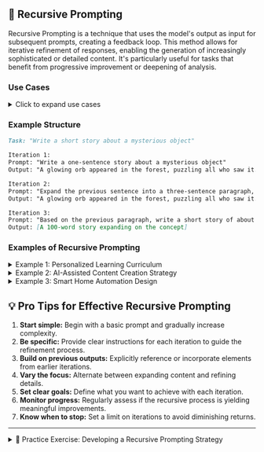 ## 🔄 Recursive Prompting

Recursive Prompting is a technique that uses the model's output as input for subsequent prompts, creating a feedback loop. This method allows for iterative refinement of responses, enabling the generation of increasingly sophisticated or detailed content. It's particularly useful for tasks that benefit from progressive improvement or deepening of analysis.

### Use Cases

<details>
<summary>Click to expand use cases</summary>

1. **Deepening analysis on a topic:** Allows for increasingly nuanced exploration of complex subjects
2. **Generating increasingly sophisticated content:** Enables the creation of more detailed and refined outputs
3. **Self-improving systems:** Facilitates the development of responses that build upon previous iterations

</details>

### Example Structure

```markdown
Task: "Write a short story about a mysterious object"

Iteration 1:
Prompt: "Write a one-sentence story about a mysterious object"
Output: "A glowing orb appeared in the forest, puzzling all who saw it."

Iteration 2:
Prompt: "Expand the previous sentence into a three-sentence paragraph, adding more detail about the orb and its effects"
Output: "A glowing orb appeared in the forest, puzzling all who saw it. Its pulsating light seemed to hypnotize animals and humans alike, drawing them closer. As night fell, the orb began to hover, casting eerie shadows through the trees."

Iteration 3:
Prompt: "Based on the previous paragraph, write a short story of about 100 words, introducing a character who investigates the orb"
Output: [A 100-word story expanding on the concept]
```

### Examples of Recursive Prompting

<details>
<summary>Example 1: Personalized Learning Curriculum</summary>

```markdown
1. "Identify a broad subject area you want to learn (e.g., data science, digital marketing, creative writing)."
2. "For [Subject Area], list 5-7 core topics or skills to master."
3. "For the topic [Topic Name], create a learning outline with key concepts and subtopics."
4. "Develop a detailed study plan for [Concept Name], including learning resources, exercises, and projects."
5. "Refine the study plan by adding difficulty levels, estimated time commitments, and milestones."
6. "Review the entire curriculum for [Subject Area] and suggest improvements for progression and practical application."

Repeat steps 3-6 for each topic until you have a comprehensive, personalized learning curriculum.
```

</details>

<details>
<summary>Example 2: AI-Assisted Content Creation Strategy</summary>

```markdown
1. "Define your content creation goals and target audience for a specific platform (e.g., blog, YouTube, podcast)."
2. "Generate 10 high-level content ideas aligned with your goals and audience."
3. "For [Content Idea], develop a detailed outline including main points, subheadings, and key takeaways."
4. "Expand on [Main Point] by providing specific examples, data, or anecdotes to support it."
5. "Refine the content by suggesting AI tools to assist with research, writing, editing, or visual creation for each section."
6. "Review the entire content piece and recommend ways to optimize it for SEO, engagement, and your platform's algorithm."

Repeat steps 3-6 for each content idea until you have a comprehensive content creation strategy with AI-assisted elements.
```

</details>

<details>
<summary>Example 3: Smart Home Automation Design</summary>

```markdown
1. "List the main areas of your home you want to automate (e.g., lighting, security, climate control)."
2. "For [Area Name], identify 3-5 specific automation scenarios or functions."
3. "Develop a detailed plan for [Scenario Name], including required devices, connectivity, and basic logic."
4. "Refine the automation plan by adding advanced triggers, conditions, and actions for more sophisticated control."
5. "Suggest AI integrations (e.g., voice assistants, predictive algorithms) to enhance the automation scenario."
6. "Review the entire smart home plan and recommend improvements for energy efficiency, user-friendliness, and future expandability."

Repeat steps 2-6 for each area until you have a comprehensive smart home automation design.
```

</details>

## 💡 Pro Tips for Effective Recursive Prompting

1. **Start simple:** Begin with a basic prompt and gradually increase complexity.
2. **Be specific:** Provide clear instructions for each iteration to guide the refinement process.
3. **Build on previous outputs:** Explicitly reference or incorporate elements from earlier iterations.
4. **Vary the focus:** Alternate between expanding content and refining details.
5. **Set clear goals:** Define what you want to achieve with each iteration.
6. **Monitor progress:** Regularly assess if the recursive process is yielding meaningful improvements.
7. **Know when to stop:** Set a limit on iterations to avoid diminishing returns.

---

<details>
<summary>📝 Practice Exercise: Developing a Recursive Prompting Strategy</summary>

1. Choose a complex task or project that would benefit from iterative refinement (e.g., writing a research paper, developing a business plan, creating a comprehensive fitness program).

2. Define the overall goal of your recursive prompting strategy.

3. Create an initial prompt that addresses the most basic aspect of your task.

4. Develop a series of 5-7 follow-up prompts that progressively:
   - Expand on the content
   - Add more details or depth
   - Refine or improve previous outputs
   - Introduce new elements or perspectives

5. For each prompt in your series:
   - Explain its purpose and how it builds on previous iterations
   - Describe what kind of output you expect
   - Suggest how you might use or evaluate the output

6. Identify potential challenges in your recursive prompting strategy and propose solutions.

7. Describe how you would know when you've reached a satisfactory end result.

8. Reflect on how this recursive approach might be more effective than a single, comprehensive prompt.

</details>
